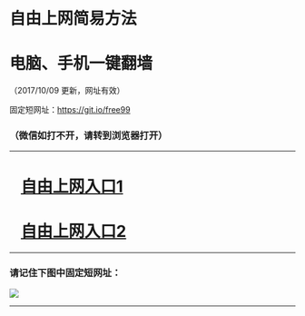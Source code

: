 ﻿# 自由上网简易方法

# 电脑、手机一键翻墙

（2017/10/09 更新，网址有效）

固定短网址：https://git.io/free99

### （微信如打不开，请转到浏览器打开）


***





# &nbsp;&nbsp; <a href="http://ft3066126387.fwq-tz-1001.info/fwqtz01.html?t=100900112162 " target="_blank">自由上网入口1</a>
# &nbsp;&nbsp; <a href="http://ft1572724236.fwq-tz-1002.info/fwqtz02.html?t=10090013393 " target="_blank">自由上网入口2</a>
***

### 请记住下图中固定短网址：

<img src="https://s3-us-west-2.amazonaws.com/fwq-1001/yjfq-20170905okok.png" /> 


***


